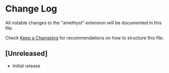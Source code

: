# Change Log

All notable changes to the "amethyst" extension will be documented in this file.

Check [Keep a Changelog](http://keepachangelog.com/) for recommendations on how to structure this file.

## [Unreleased]

- Initial release
